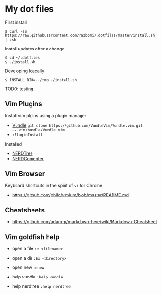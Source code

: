 # My dot files

First install

```
$ curl -sS https://raw.githubusercontent.com/razbomi/.dotfiles/master/install.sh | zsh
```

Install updates after a change

```
$ cd ~/.dotfiles
$ ./install.sh
```

Developing loacally

```
$ INSTALL_DIR=../tmp ./install.sh
```

TODO: testing

## Vim Plugins

Install vim plgins using a plugin manager

* [Vundle](https://github.com/VundleVim/Vundle.vim.git) `git clone https://github.com/VundleVim/Vundle.vim.git ~/.vim/bundle/Vundle.vim`
* `:PluginInstall`

Installed

* [NERDTree](https://github.com/scrooloose/nerdtree)
* [NERDComenter](https://github.com/scrooloose/nerdcommenter)

## Vim Browser

Keyboard shortcuts in the spirit of `vi` for Chrome

* https://github.com/philc/vimium/blob/master/README.md

## Cheatsheets

* https://github.com/adam-p/markdown-here/wiki/Markdown-Cheatsheet

## Vim goldfish help

* open a file `:e <filename>`
* open a dir `:Ex <directory>`
* open new `:enew` 

* help vundle `:help vundle`
* help nerdtree `:help nerdtree`
